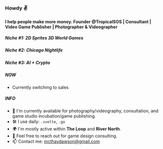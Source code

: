 ### Howdy ✌️

#### I help people make more money. Founder @TropicalSOS | Consultant | Video Game Publisher | Photographer & Videographer
##### Niche #1: 2D Sprites 3D World Games
##### Niche #2: Chicago Nightlife
##### Niche #3: AI + Crypto

##### NOW

- Currently switching to sales

##### INFO

- 🏢 I'm currently available for photography/videography, consultation, and game studio incubation/game publishing. 
- 🛠 I use daily: `.svelte`, `.go`
- 🌍 I'm mostly active within **The Loop** and **River North**.
- 💬 Feel free to reach out for game design consulting. 
- 📫 Contact me: mcthaydawson@gmail.com
